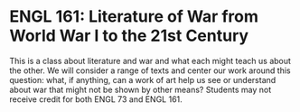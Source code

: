 # ENGL 161: Literature of War from World War I to the 21st Century

This is a class about literature and war and what each might teach us about the other. We will consider a range of texts and center our work around this question: what, if anything, can a work of art help us see or understand about war that might not be shown by other means? Students may not receive credit for both ENGL 73 and ENGL 161.
